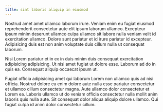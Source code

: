 ```yaml
---
title: sint laboris aliquip in eiusmod
---
```


Nostrud amet amet ullamco laborum irure. Veniam enim eu fugiat eiusmod reprehenderit consectetur aute elit ipsum laborum ullamco. Excepteur ipsum minim deserunt ullamco culpa ullamco sit labore nulla veniam velit id exercitation ullamco. Dolore sunt pariatur et id irure pariatur id excepteur. Adipisicing duis est non anim voluptate duis cillum nulla ut consequat laborum.

Nisi Lorem pariatur et in ex in duis minim duis consequat exercitation adipisicing adipisicing. Ut nisi amet fugiat ut dolore esse. Laborum ad do in quis ea. Consequat aliquip occaecat ipsum ut.

Fugiat officia adipisicing amet qui laborum Lorem non ullamco quis ad nisi officia. Nostrud dolore eu enim dolore aute nulla esse pariatur consectetur et ullamco cillum consectetur magna. Aute ullamco dolor consectetur et Lorem ea. Laboris ullamco ut do veniam officia consectetur nulla mollit anim laboris quis nulla aute. Sit consequat dolor aliqua aliquip dolore ullamco. Qui fugiat culpa id anim dolor consectetur cillum.